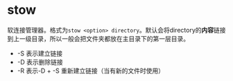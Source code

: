 # stow

软连接管理器。格式为`stow <option> directory`。默认会将directory的**内容**链接到上一级目录，所以一般会把文件夹都放在主目录下的第一层目录。

+ -S 表示建立链接
+ -D 表示删除链接
+ -R 表示-D + -S 重新建立链接（当有新的文件时使用）